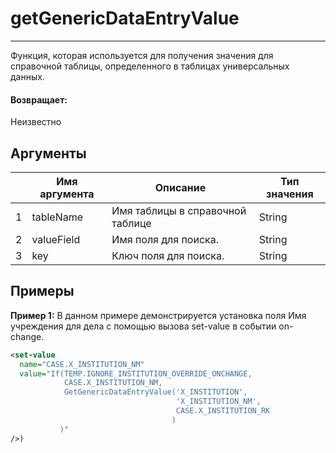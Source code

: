 # getGenericDataEntryValue

---

Функция, которая используется для получения значения для справочной таблицы, определенного в таблицах универсальных данных.

#### Возвращает:

Неизвестно

## Аргументы

|  | Имя аргумента | Описание | Тип значения |
| --- | --- | --- | --- |
| 1 | tableName | Имя таблицы в справочной таблице | String |
| 2 | valueField | Имя поля для поиска. | String |
| 3 | key | Ключ поля для поиска. | String |

## Примеры

**Пример 1:** В данном примере демонстрируется установка поля Имя учреждения для дела с помощью вызова set-value в событии on-change.
```xml
<set-value
  name="CASE.X_INSTITUTION_NM"
  value="If(TEMP.IGNORE_INSTITUTION_OVERRIDE_ONCHANGE,
            CASE.X_INSTITUTION_NM,
            GetGenericDataEntryValue('X_INSTITUTION',
                                     'X_INSTITUTION_NM',
                                     CASE.X_INSTITUTION_RK
                                    )
           )"
/>)
```

